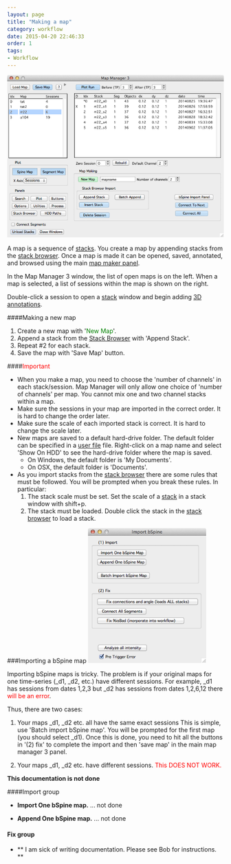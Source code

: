```yaml
---
layout: page
title: "Making a map"
category: workflow
date: 2015-04-20 22:46:33
order: 1
tags:
- Workflow
---
```


<IMG class="img-float-left" SRC="../images/mm3/mm3-main-panel.png" WIDTH="600">

<div class="print-page-break"></div>

A map is a sequence of [stacks][2]. You create a map by appending stacks from the [stack browser][1]. Once a map is made it can be opened, saved, annotated, and browsed using the main [map maker panel][13].

In the Map Manager 3 window, the list of open maps is on the left. When a map is selected, a list of sessions within the map is shown on the right.

Double-click a session to open a [stack][2] window and begin adding [3D annotations][4].

####Making a new map
 1. Create a new map with '<span style="color:green">New Map</span>'.
 2. Append a stack from the [Stack Browser][1] with 'Append Stack'.
 3. Repeat #2 for each stack.
 4. Save the map with 'Save Map' button.
 
####<span style="color:red">Important</span>
 - When you make a map, you need to choose the 'number of channels' in each stack/session. Map Manager will only allow one choice of 'number of channels' per map. You cannot mix one and two channel stacks within a map.
 - Make sure the sessions in your map are imported in the correct order. It is hard to change the order later.
 - Make sure the scale of each imported stack is correct. It is hard to change the scale later.
 - New maps are saved to a default hard-drive folder. The default folder can be specified in a [user file][3] file. Right-click on a map name and select 'Show On HDD' to see the hard-drive folder where the map is saved.
   - On Windows, the default folder is 'My Documents'.
   - On OSX, the default folder is 'Documents'.
 - As you import stacks from the [stack browser][1] there are some rules that must be followed. You will be prompted when you break these rules. In particular:
   1. The stack scale must be set. Set the scale of a [stack][2] in a stack window with shift+p.
   2. The stack must be loaded. Double click the stack in the [stack browser][1] to load a stack.


###Importing a bSpine map
<IMG class="img-float-left" SRC="../images/mm3/mm3-import-bspine.png" WIDTH="275">

Importing bSpine maps is tricky. The problem is if your original maps for one time-series (_d1, _d2, etc.) have different sessions. For example, _d1 has sessions from dates 1,2,3 but _d2 has sessions from dates 1,2,6,12 there <span style="color:red">will be an error</span>.

Thus, there are two cases:

 1. Your maps _d1, _d2 etc. all have the same exact sessions
 	This is simple, use 'Batch import bSpine map'. You will be prompted for the first map (you should select _d1). Once this is done, you need to hit all the buttons in '(2) fix' to complete the import and then 'save map' in the main map manager 3 panel.
 	
 2. Your maps _d1, _d2 etc. have different sessions.
	<span style="color:red">This DOES NOT WORK.</span>


 **This documentation is not done**
 
 ####Import group
 
 - **Import One bSpine map.** ... not done
 
 - **Append One bSpine map.** ... not done
 
 #### Fix group
 
  - ** I am sick of writing documentation. Please see Bob for instructions. **
 


[1]: /mapmanager/stack-browser/
[2]: /mapmanager/stack/
[3]: /mapmanager/user-files/
[4]: /mapmanager/annotating-a-stack/
[5]: /mapmanager/search-panel/
[6]: /mapmanager/plot-panel/
[7]: /mapmanager/stackdb-options-panel/
[8]: /mapmanager/process-panel/
[9]: /mapmanager/stack-browser/
[10]: /mapmanager/hdd-paths/
[11]: /mapmanager/run-plot/
[12]: /mapmanager/map-plot/
[13]: /mapmanager/main-panel/
